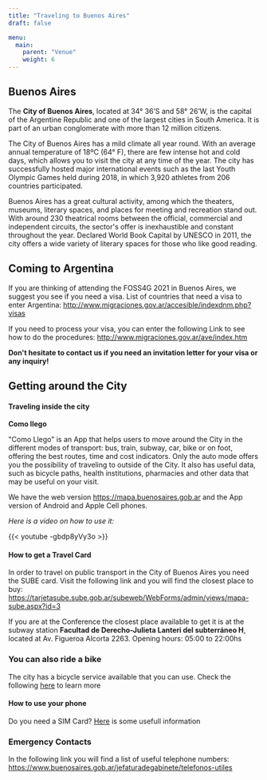 ```yaml
---
title: "Traveling to Buenos Aires"
draft: false

menu:
  main:
    parent: "Venue"
    weight: 6
---
```


## Buenos Aires

The **City of Buenos Aires**, located at 34° 36’S and 58° 26’W, is the capital of the Argentine Republic and one of the largest cities in South America. It is part of an urban conglomerate with more than 12 million citizens. 

The City of Buenos Aires has a mild climate all year round. With an average annual temperature of 18ºC (64° F), there are few intense hot and cold days, which allows you to visit the city at any time of the year. The city has successfully hosted major international events such as the last Youth Olympic Games held during 2018, in which 3,920 athletes from 206 countries participated.

Buenos Aires has a great cultural activity, among which the theaters, museums, literary spaces, and places for meeting and recreation stand out. With around 230 theatrical rooms between the official, commercial and independent circuits, the sector's offer is inexhaustible and constant throughout the year. Declared World Book Capital by UNESCO in 2011, the city offers a wide variety of literary spaces for those who like good reading.


## Coming to Argentina

If you are thinking of attending the FOSS4G 2021 in Buenos Aires, we suggest you see if you need a visa.
List of countries that need a visa to enter Argentina:
http://www.migraciones.gov.ar/accesible/indexdnm.php?visas

If you need to process your visa, you can enter the following Link to see how to do the procedures:
http://www.migraciones.gov.ar/ave/index.htm

**Don't hesitate to contact us if you need an invitation letter for your visa or any inquiry!**

## Getting around the City

#### Traveling inside the city

**Como llego**

"Como Llego" is an App that helps users to move around the City in the different modes of transport: bus, train, subway, car, bike or on foot, offering the best routes, time and cost indicators. Only the auto mode offers you the possibility of traveling to outside of the City. It also has useful data, such as bicycle paths, health institutions, pharmacies and other data that may be useful on your visit.

We have the web version https://mapa.buenosaires.gob.ar and the App version of Android and Apple Cell phones.

*Here is a video on how to use it:*

{{< youtube -gbdp8yVy3o >}}


#### How to get a Travel Card 
In order to travel on public transport in the City of Buenos Aires you need the SUBE card. Visit the following link and you will find the closest place to buy: https://tarjetasube.sube.gob.ar/subeweb/WebForms/admin/views/mapa-sube.aspx?id=3

If you are at the Conference the closest place available to get it is at the subway station **Facultad de Derecho-Julieta Lanteri del subterráneo H**, located at Av. Figueroa Alcorta 2263. Opening hours: 05:00 to 22:00hs

### You can also ride a bike
The city has a bicycle service available that you can use. Check the following [here](https://www.baecobici.com.ar/es/inicio) to learn more

#### How to use your phone
Do you need a SIM Card? [Here](https://secretsofbuenosaires.com/where-to-buy-sim-card-in-buenos-aires/) is some usefull information


### Emergency Contacts

In the following link you will find a list of useful telephone numbers:
https://www.buenosaires.gob.ar/jefaturadegabinete/telefonos-utiles
